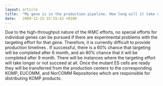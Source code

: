 ```yaml
---
layout: article
title:  "My gene is in the production pipeline. How long will it take until vectors, mutant ES cells, mutant mice are available?"
date:   2009-12-15 15:15:42 +0100
---
```


Due to the high-throughput nature of the IKMC efforts, no special efforts for individual genes can be pursued if there are experimental problems with the targeting effort for that gene. Therefore, it is currently difficult to provide production timelines . If successful, there is a 60% chance that targeting will be completed after 6 month, and an 80% chance that it will be completed after 9 month. There will be instances where the targeting effort will take longer or not succeed at all. Once the mutant ES cells are ready they will be transferred from the production centers to the corresponding KOMP, EUCOMM, and NorCOMM Repositories which are responsible for distributing KOMP products.